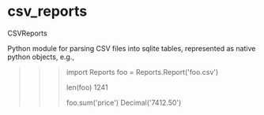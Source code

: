 csv_reports
===========

CSVReports

Python module for parsing CSV files into sqlite tables, represented as native python objects, e.g.,
>>>
>>> import Reports
>>> foo = Reports.Report('foo.csv')
>>> 
>>> len(foo)
1241
>>> 
>>> foo.sum('price')
Decimal('7412.50')
>>> 
